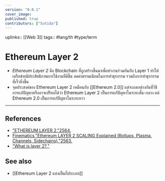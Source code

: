 ```yaml
---
version: "0.0.1"
cover_image:
published: true
contributors: ["Sutida"]
---
```

uplinks:: [[Web 3]]
tags:: #lang/th #type/term

# Ethereum Layer 2
- *Ethereum Layer 2* คือ Blockchain ที่ถูกสร้างขึ้นมาเพื่อทำงานร่วมกันกับ Layer 1 ทำให้เครือข่ายมีประสิทธิภาพการใช้งานที่ดีขึ้น ลดค่าธรรมเนียมในการทำธุรกรรม รวมถึงการทำธุรกรรมที่เร็วยิ่งขึ้น 
- จุดประสงค์ของ Ethereum Layer 2 เหมือนกับ [[Ethereum 2.0]] แต่จะเเตกต่างกันที่วิธีการเเก้ปัญหาหรืออาจเปรียบได้ว่า Ethereum Layer 2 เป็นการแก้ปัญหาในระยะสั้น-กลาง แต่ Ethereum 2.0 เป็นการเเก้ปัญหาในระยะยาว

---
## References
- ["ETHEREUM LAYER 2,"2564.](https://academy.bitcoinaddict.org/what-is-ethereum-layer-2/)
- [Finematics,"Ethereum LAYER 2 SCALING Explained (Rollups, Plasma, Channels, Sidechains),"2563.](https://www.youtube.com/watch?v=BgCgauWVTs0&t=455s)
- ["What is layer 2?,"](https://ethereum.org/en/layer-2/)
## See also
- [[Ethereum Layer 2 แบ่งเป็นกี่ประเภท]]
